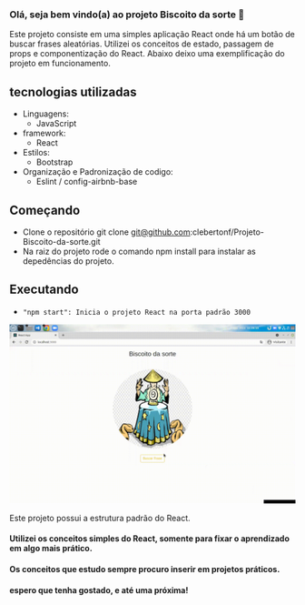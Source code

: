 ### Olá, seja bem vindo(a) ao projeto Biscoito da sorte 🍪

Este projeto consiste em uma simples aplicação React onde há um botão
de buscar frases aleatórias. Utilizei os conceitos de estado, passagem de
props e componentização do React.
Abaixo deixo uma exemplificação do projeto em funcionamento.

## tecnologias utilizadas

- Linguagens:
  - JavaScript
- framework:
  - React
- Estilos:
  - Bootstrap
- Organização e Padronização de codigo:
  - Eslint / config-airbnb-base

## Começando

- Clone o repositório git clone git@github.com:clebertonf/Projeto-Biscoito-da-sorte.git
- Na raiz do projeto rode o comando npm install para instalar as depedências do projeto.

## Executando

- `"npm start": Inicia o projeto React na porta padrão 3000 `

![biscoito da sorte](./src/assets/01-biscoito-da-sorte.gif)

Este projeto possui a estrutura padrão do React.

#### Utilizei os conceitos simples do React, somente para fixar o aprendizado em algo mais prático.
#### Os conceitos que estudo sempre procuro inserir em projetos práticos.
#### espero que tenha gostado, e até uma próxima!
